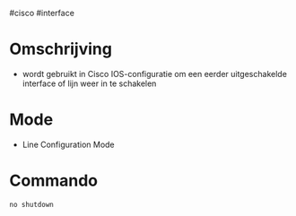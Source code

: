 #cisco #interface 

# Omschrijving 
- wordt gebruikt in Cisco IOS-configuratie om een eerder uitgeschakelde interface of lijn weer in te schakelen

# Mode 
- Line Configuration Mode 

# Commando 
```bash
no shutdown 
```

